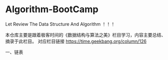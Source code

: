 # Algorithm-BootCamp
Let Review The Data Structure And Algorithm ！！！

本仓库主要是跟着极客时间的《数据结构与算法之美》栏目学习，内容主要总结、摘录于此栏目。
对应栏目链接 https://time.geekbang.org/column/126

一、链表